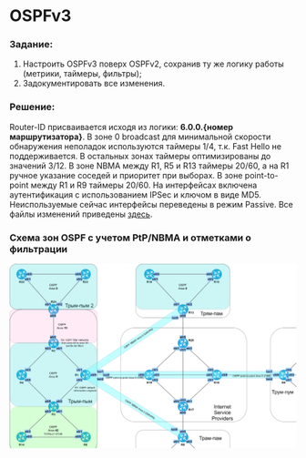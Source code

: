 # OSPFv3

###  Задание:

  1. Настроить OSPFv3 поверх OSPFv2, сохранив ту же логику работы (метрики, таймеры, фильтры);
  2. Задокументировать все изменения.



###  Решение:

  Router-ID присваивается исходя из логики: **6.0.0.{номер маршрутизатора}**.
  В зоне 0 broadcast для минимальной скорости обнаружения неполадок используются
  таймеры 1/4, т.к. Fast Hello не поддерживается. В остальных зонах таймеры оптимизированы до значений 3/12. В зоне NBMA между R1, R5 и R13 таймеры 20/60,
  а на R1 ручное указание соседей   и приоритет при выборах. В зоне point-to-point
  между R1 и R9 таймеры 20/60.   На интерфейсах включена аутентификация с использованием IPSec и ключом в виде MD5. Неиспользуемые сейчас интерфейсы переведены в режим Passive.
  Все файлы изменений приведены [здесь](configs/).

###  Схема зон OSPF с учетом PtP/NBMA и отметками о фильтрации

![](ospf_filter.png)
